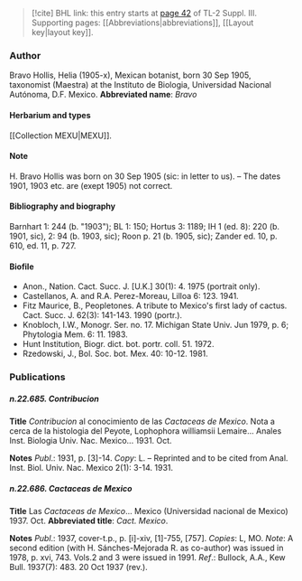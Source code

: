 > [!cite] BHL link: this entry starts at [page 42](https://www.biodiversitylibrary.org/page/33266349) of TL-2 Suppl. III.
> Supporting pages: [[Abbreviations|abbreviations]], [[Layout key|layout key]].

### Author

Bravo Hollis, Helia (1905-x), Mexican botanist, born 30 Sep 1905, taxonomist (Maestra) at the Instituto de Biologia, Universidad Nacional Autónoma, D.F. Mexico. 
**Abbreviated name**: *Bravo*

#### Herbarium and types

[[Collection MEXU|MEXU]].

#### Note

H. Bravo Hollis was born on 30 Sep 1905 (sic: in letter to us). – The dates 1901, 1903 etc. are (exept 1905) not correct.

#### Bibliography and biography

Barnhart 1: 244 (b. "1903"); BL 1: 150; Hortus 3: 1189; IH 1 (ed. 8): 220 (b. 1901, sic), 2: 94 (b. 1903, sic); Roon p. 21 (b. 1905, sic); Zander ed. 10, p. 610, ed. 11, p. 727.

#### Biofile

- Anon., Nation. Cact. Succ. J. \[U.K.\] 30(1): 4. 1975 (portrait only).
- Castellanos, A. and R.A. Perez-Moreau, Lilloa 6: 123. 1941.
- Fitz Maurice, B., Peopletones. A tribute to Mexico's first lady of cactus. Cact. Succ. J. 62(3): 141-143. 1990 (portr.).
- Knobloch, I.W., Monogr. Ser. no. 17. Michigan State Univ. Jun 1979, p. 6; Phytologia Mem. 6: 11. 1983.
- Hunt Institution, Biogr. dict. bot. portr. coll. 51. 1972.
- Rzedowski, J., Bol. Soc. bot. Mex. 40: 10-12. 1981.

### Publications

##### n.22.685. Contribucion

**Title**
*Contribucion* al conocimiento de las *Cactaceas de Mexico*. Nota a cerca de la histologia del Peyote, Lophophora williamsii Lemaire... Anales Inst. Biologia Univ. Nac. Mexico... 1931. Oct.

**Notes**
*Publ*.: 1931, p. \[3\]-14. *Copy*: L. – Reprinted and to be cited from Anal. Inst. Biol. Univ. Nac. Mexico 2(1): 3-14. 1931.

##### n.22.686. Cactaceas de Mexico

**Title**
Las *Cactaceas de Mexico*... Mexico (Universidad nacional de Mexico) 1937. Oct.
**Abbreviated title**: *Cact. Mexico*.

**Notes**
*Publ*.: 1937, cover-t.p., p. \[i\]-xiv, \[1\]-755, \[757\]. *Copies*: L, MO.
*Note*: A second edition (with H. Sánches-Mejorada R. as co-author) was issued in 1978, p. xvi, 743. Vols.2 and 3 were issued in 1991.
*Ref*.: Bullock, A.A., Kew Bull. 1937(7): 483. 20 Oct 1937 (rev.).

